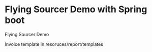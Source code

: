# Flying Sourcer Demo with Spring boot
Flying Sourcer Demo

Invoice template in resoruces/report/templates
